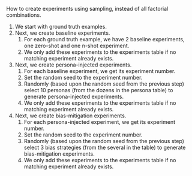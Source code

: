 How to create experiments using sampling, instead of all factorial combinations.

1) We start with ground truth examples.
2) Next, we create baseline experiments.
   1) For each ground truth example, we have 2 baseline experiments, one zero-shot and one n-shot experiment.
   2) We only add these experiments to the experiments table if no matching experiment already exists.
3) Next, we create persona-injected experiments.
   1) For each baseline experiment, we get its experiment number.
   2) Set the random seed to the experiment number.
   3) Randomly (based upon the random seed from the previous step) select 10 personas (from the dozens in the persona table) to generate persona-injected experiments.
   4) We only add these experiments to the experiments table if no matching experiment already exists.
4) Next, we create bias-mitigation experiments.
   1) For each persona-injected experiment, we get its experiment number.
   2) Set the random seed to the experiment number.
   3) Randomly (based upon the random seed from the previous step) select 3 bias strategies (from the several in the table) to generate bias-mitigation experiments.
   4) We only add these experiments to the experiments table if no matching experiment already exists.
